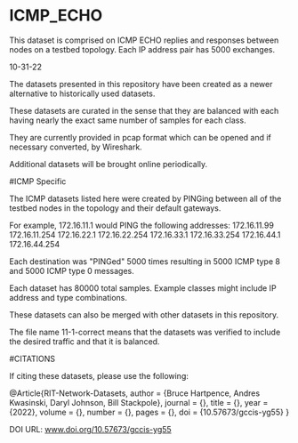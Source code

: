 # ICMP_ECHO
This dataset is comprised on ICMP ECHO replies and responses between nodes on a testbed topology. Each IP address pair has 5000 exchanges.

10-31-22

The datasets presented in this repository have been created as a newer alternative to historically used datasets.

These datasets are curated in the sense that they are balanced with each having nearly the exact same number of samples for each class.

They are currently provided in pcap format which can be opened and if necessary converted, by Wireshark.

Additional datasets will be brought online periodically.


#ICMP Specific

The ICMP datasets listed here were created by PINGing between all of the testbed nodes in the topology and their default gateways.

For example, 172.16.11.1 would PING the following addresses:
  172.16.11.99
  172.16.11.254
  172.16.22.1
  172.16.22.254
  172.16.33.1
  172.16.33.254
  172.16.44.1
  172.16.44.254
  
  Each destination was "PINGed" 5000 times resulting in 5000 ICMP type 8 and 5000 ICMP type 0 messages.
  
  Each dataset has 80000 total samples. Example classes might include IP address and type combinations.
  
  These datasets can also be merged with other datasets in this repository.
  
  The file name 11-1-correct means that the datasets was verified to include the desired traffic and that it is balanced.

#CITATIONS

If citing these datasets, please use the following:

@Article{RIT-Network-Datasets,
  author  = {Bruce Hartpence, Andres Kwasinski, Daryl Johnson, Bill Stackpole},
  journal = {},
  title   = {},
  year    = {2022},
  volume  = {},
  number  = {},
  pages   = {},
  doi     = {10.57673/gccis-yg55}
}

DOI URL: www.doi.org/10.57673/gccis-yg55

